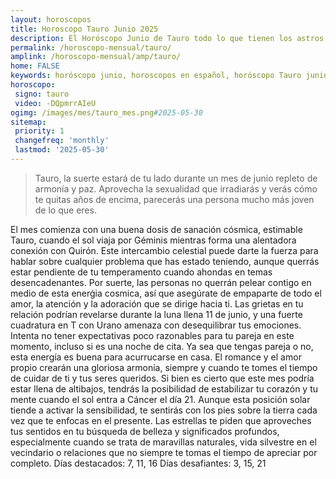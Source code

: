 ```yaml
---
layout: horoscopos
title: Horoscopo Tauro Junio 2025
description: El Horóscopo Junio de Tauro todo lo que tienen los astros preparados para este mes, amor, trabajo, familia. Todo sobre astrologia, tarot, predicciones. Horoscopo gratis en español, predicciones y astrología.
permalink: /horoscopo-mensual/tauro/
amplink: /horoscopo-mensual/amp/tauro/
home: FALSE
keywords: horóscopo junio, horoscopos en español, horóscopo Tauro junio , horóscopo esperanza gracia, horoscop, horóscopos gratis, horoscopo Tauro, Tarot, Astrologia, Zodíaco, Tauro, horoscopo gratis, horoscopo del mes 
horoscopo:
 signo: tauro
 video: -DQpmrrAIeU
ogimg: /images/mes/tauro_mes.png#2025-05-30
sitemap:
 priority: 1
 changefreq: 'monthly'
 lastmod: '2025-05-30'
---
```



 > Tauro, la suerte estará de tu lado durante un mes de junio repleto de armonía y paz. Aprovecha la sexualidad que irradiarás y verás cómo te quitas años de encima, parecerás una persona mucho más joven de lo que eres.



El mes comienza con una buena dosis de sanación cósmica, estimable Tauro, cuando el sol viaja por Géminis mientras forma una alentadora conexión con Quirón. Este intercambio celestial puede darte la fuerza para hablar sobre cualquier problema que has estado teniendo, aunque querrás estar pendiente de tu temperamento cuando ahondas en temas desencadenantes. Por suerte, las personas no querrán pelear contigo en medio de esta enerǵia cosmica, así que asegúrate de empaparte de todo el amor, la atención y la adoración que se dirige hacia ti.
Las grietas en tu relación podrían revelarse durante la luna llena 11 de junio, y una fuerte cuadratura en T con Urano amenaza con desequilibrar tus emociones. Intenta no tener expectativas poco razonables para tu pareja en este momento, incluso si es una noche de cita. Ya sea que tengas pareja o no, esta energía es buena para acurrucarse en casa. El romance y el amor propio crearán una gloriosa armonía, siempre y cuando te tomes el tiempo de cuidar de ti y tus seres queridos.
Si bien es cierto que este mes podría estar llena de altibajos, tendrás la posibilidad de estabilizar tu corazón y tu mente cuando el sol entra a Cáncer el día 21. Aunque esta posición solar tiende a activar la sensibilidad, te sentirás con los pies sobre la tierra cada vez que te enfocas en el presente. Las estrellas te piden que aproveches tus sentidos en tu búsqueda de belleza y significados profundos, especialmente cuando se trata de maravillas naturales, vida silvestre en el vecindario o relaciones que no siempre te tomas el tiempo de apreciar por completo.
Días destacados: 7, 11, 16
Días desafiantes: 3, 15, 21